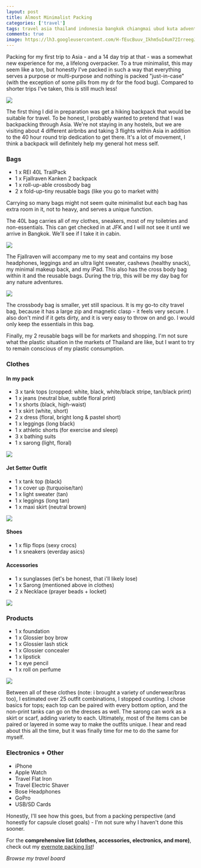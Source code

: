 ```yaml
---
layout: post
title: Almost Minimalist Packing
categories: ['travel']
tags: travel asia thailand indonesia bangkok chiangmai ubud kuta adventure featured
comments: true
image: https://lh3.googleusercontent.com/H-fEucBuuv_Ikhm5uI4um72IrreegJEdn28r43w4Epl8xQTtgyyLXXty1mMrUecYKcCaX4D2dmE9Fkz8aaRztJM6mxeJWo5_iXRHCeDou9UxnBDJNiedWU8aSux7Nv7Vxap-6py9nwI=w2400
---
```


Packing for my first trip to Asia - and a 14 day trip at that - was a somewhat new experience for me, a lifelong overpacker. To a true minimalist, this may seem like a ton, but honestly I've packed in such a way that everything serves a purpose or multi-purpose and nothing is packed "just-in-case" (with the exception of some pills from my dr for the food bug). Compared to shorter trips I've taken, this is still much less! 

![](https://i.pinimg.com/564x/bc/55/44/bc55448ef96c410bec562aa18d8e5b74.jpg)

The first thing I did in preparation was get a hiking backpack that would be suitable for travel. To be honest, I probably wanted to pretend that I was backpacking through Asia. We're not staying in any hostels, but we are visiting about 4 different airbnbs and taking 3 flights within Asia in addition to the 40 hour round trip dedication to get there. It's a lot of movement, I think a backpack will definitely help my general hot mess self.

### Bags

- 1 x REI 40L TrailPack
- 1 x Fjallraven Kanken 2 backpack
- 1 x roll-up-able crossbody bag
- 2 x fold-up-tiny reusable bags (like you go to market with)

Carrying so many bags might not seem quite minimalist but each bag has extra room in it, not to heavy, and serves a unique function.

The 40L bag carries all of my clothes, sneakers, most of my toiletries and non-essentials. This can get checked in at JFK and I will not see it until we arrive in Bangkok. We'll see if I take it in cabin.

![](https://i.pinimg.com/564x/13/81/9c/13819c9ee3010962fc61f53092eb71a3.jpg)

The Fjallraven will accompany me to my seat and contains my bose headphones, leggings and an ultra light sweater, cashews (healthy snack), my minimal makeup back, and my iPad. This also has the cross body bag within it and the reusable bags. During the trip, this will be my day bag for any nature adventures.

![](https://i.pinimg.com/564x/d1/83/b8/d183b8e3a159462974b3fd0e7da96bc7.jpg)

The crossbody bag is smaller, yet still spacious. It is my go-to city travel bag, because it has a large zip and magnetic clasp - it feels very secure. I also don't mind if it gets dirty, and it is very easy to throw on and go. I would only keep the essentials in this bag.

Finally, my 2 reusable bags will be for markets and shopping. I'm not sure what the plastic situation in the markets of Thailand are like, but I want to try to remain conscious of my plastic consumption.

### Clothes

#### In my pack

- 3 x tank tops (cropped: white, black, white/black stripe, tan/black print)
- 1 x jeans (neutral blue, subtle floral print)
- 1 x shorts (black, high-waist)
- 1 x skirt (white, short)
- 2 x dress (floral, bright long & pastel short)
- 1 x leggings (long black)
- 1 x athletic shorts (for exercise and sleep)
- 3 x bathing suits
- 1 x sarong (light, floral)

![](https://lh3.googleusercontent.com/H-fEucBuuv_Ikhm5uI4um72IrreegJEdn28r43w4Epl8xQTtgyyLXXty1mMrUecYKcCaX4D2dmE9Fkz8aaRztJM6mxeJWo5_iXRHCeDou9UxnBDJNiedWU8aSux7Nv7Vxap-6py9nwI=w2400)

#### Jet Setter Outfit

- 1 x tank top (black)
- 1 x cover up (turquoise/tan)
- 1 x light sweater (tan)
- 1 x leggings (long tan)
- 1 x maxi skirt (neutral brown)

![](https://i.pinimg.com/564x/d9/5c/81/d95c81b87e83bacf1ea9b02c908f725b.jpg)

#### Shoes

- 1 x flip flops (sexy crocs)
- 1 x sneakers (everday asics)

#### Accessories

- 1 x sunglasses (let's be honest, that i'll likely lose)
- 1 x Sarong (mentioned above in clothes)
- 2 x Necklace (prayer beads + locket)

![](https://i.pinimg.com/564x/ba/4a/a8/ba4aa8bd067a2acf7fde0aa50bccd31f.jpg)

### Products 

- 1 x foundation
- 1 x Glossier boy brow
- 1 x Glossier lash stick
- 1 x Glossier concealer
- 1 x lipstick
- 1 x eye pencil
- 1 x roll on perfume

![](https://i.pinimg.com/564x/17/af/c1/17afc1b9e6136ff626e66fb0c2ef9be1.jpg)

Between all of these clothes (note: i brought a variety of underwear/bras too),
I estimated over 25 outfit combinations, I stopped counting. I chose basics for tops;
each top can be paired with every bottom option, and the non-print tanks can go on the dresses as well. The sarong can work as a skirt or scarf, adding variety to each. Ultimately, most of the items can be paired or layered in some way to make the outfits unique. I hear and read about this all the time, but it was finally time for me to do the same for myself.

### Electronics + Other

- iPhone
- Apple Watch
- Travel Flat Iron
- Travel Electric Shaver
- Bose Headphones
- GoPro
- USB/SD Cards


Honestly, I'll see how this goes, but from a packing perspective (and honestly for capsule closet goals) - I'm not sure why I haven't done this sooner.

For the **comprehensive list (clothes, accessories, electronics, and more)**, check out my [evernote packing list](https://www.evernote.com/l/AHrvBHXHNbNIuoCS14kn2roDsWLW9YKuFBM)!


_Browse my travel board_

<center><a data-pin-do="embedBoard" data-pin-board-width="400" data-pin-scale-height="240" data-pin-scale-width="80" href="https://www.pinterest.com/lorashley/2-g-i-r-l-s-1-t-r-e-k/p-a-c-k/"></a>
</center>